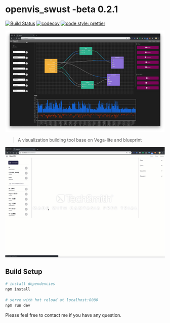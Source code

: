 # openvis_swust -beta 0.2.1

[![Build Status](https://travis-ci.org/vega/vega-lite.svg?branch=master)](https://travis-ci.org/vega/vega-lite)
[![codecov](https://codecov.io/gh/vega/vega-lite/branch/master/graph/badge.svg)](https://codecov.io/gh/vega/vega-lite)
[![code style: prettier](https://img.shields.io/badge/code_style-prettier-ff69b4.svg?style=rounded)](https://github.com/prettier/prettier)

![Teaser](system.png)

> A visualization building tool base on Vega-lite and blueprint

![Teaser](demo.gif)

## Build Setup
``` bash
# install dependencies
npm install

# serve with hot reload at localhost:8080
npm run dev
```

Please feel free to contact me if you have any question.
